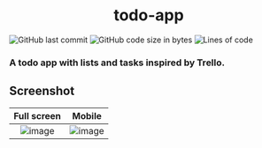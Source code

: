 <h1 align="center">todo-app</h1>

![GitHub last commit](https://img.shields.io/github/last-commit/alexandreaero/todo-app)
![GitHub code size in bytes](https://img.shields.io/github/languages/code-size/alexandreaero/todo-app)
![Lines of code](https://img.shields.io/tokei/lines/github/alexandreaero/todo-app)

### A todo app with lists and tasks inspired by Trello.

## Screenshot
| Full screen | Mobile |
| :---:   | :---: |
| ![image](https://github.com/AlexandreAero/todo-app/assets/66020831/58217aa3-af1d-44b1-accc-c36ca56fdbd1) | ![image](https://github.com/AlexandreAero/todo-app/assets/66020831/8b974a8e-6c18-47bf-90fb-b40af0bd7d0a)   |

